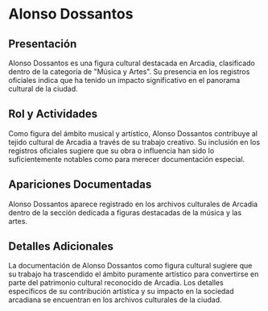 # Alonso Dossantos

## Presentación
Alonso Dossantos es una figura cultural destacada en Arcadia, clasificado dentro de la categoría de "Música y Artes". Su presencia en los registros oficiales indica que ha tenido un impacto significativo en el panorama cultural de la ciudad.

## Rol y Actividades
Como figura del ámbito musical y artístico, Alonso Dossantos contribuye al tejido cultural de Arcadia a través de su trabajo creativo. Su inclusión en los registros oficiales sugiere que su obra o influencia han sido lo suficientemente notables como para merecer documentación especial.

## Apariciones Documentadas
Alonso Dossantos aparece registrado en los archivos culturales de Arcadia dentro de la sección dedicada a figuras destacadas de la música y las artes.

## Detalles Adicionales
La documentación de Alonso Dossantos como figura cultural sugiere que su trabajo ha trascendido el ámbito puramente artístico para convertirse en parte del patrimonio cultural reconocido de Arcadia. Los detalles específicos de su contribución artística y su impacto en la sociedad arcadiana se encuentran en los archivos culturales de la ciudad.